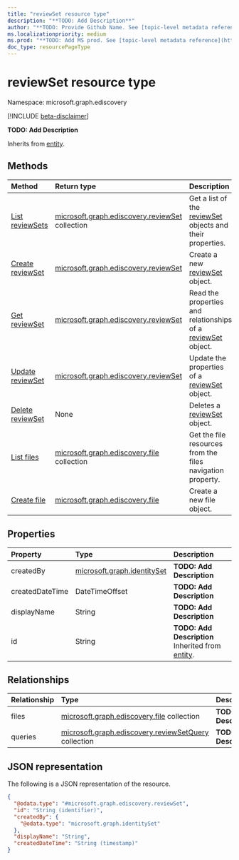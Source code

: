 ```yaml
---
title: "reviewSet resource type"
description: "**TODO: Add Description**"
author: "**TODO: Provide Github Name. See [topic-level metadata reference](https://msgo.azurewebsites.net/add/document/guidelines/metadata.html#topic-level-metadata)**"
ms.localizationpriority: medium
ms.prod: "**TODO: Add MS prod. See [topic-level metadata reference](https://msgo.azurewebsites.net/add/document/guidelines/metadata.html#topic-level-metadata)**"
doc_type: resourcePageType
---
```


# reviewSet resource type

Namespace: microsoft.graph.ediscovery

[!INCLUDE [beta-disclaimer](../../includes/beta-disclaimer.md)]

**TODO: Add Description**


Inherits from [entity](../resources/ediscovery-entity.md).

## Methods
|Method|Return type|Description|
|:---|:---|:---|
|[List reviewSets](../api/ediscovery-reviewset-list.md)|[microsoft.graph.ediscovery.reviewSet](../resources/ediscovery-reviewset.md) collection|Get a list of the [reviewSet](../resources/ediscovery-reviewset.md) objects and their properties.|
|[Create reviewSet](../api/ediscovery-reviewset-create.md)|[microsoft.graph.ediscovery.reviewSet](../resources/ediscovery-reviewset.md)|Create a new [reviewSet](../resources/ediscovery-reviewset.md) object.|
|[Get reviewSet](../api/ediscovery-reviewset-get.md)|[microsoft.graph.ediscovery.reviewSet](../resources/ediscovery-reviewset.md)|Read the properties and relationships of a [reviewSet](../resources/ediscovery-reviewset.md) object.|
|[Update reviewSet](../api/ediscovery-reviewset-update.md)|[microsoft.graph.ediscovery.reviewSet](../resources/ediscovery-reviewset.md)|Update the properties of a [reviewSet](../resources/ediscovery-reviewset.md) object.|
|[Delete reviewSet](../api/ediscovery-reviewset-delete.md)|None|Deletes a [reviewSet](../resources/ediscovery-reviewset.md) object.|
|[List files](../api/ediscovery-reviewset-list-files.md)|[microsoft.graph.ediscovery.file](../resources/ediscovery-file.md) collection|Get the file resources from the files navigation property.|
|[Create file](../api/ediscovery-reviewset-post-files.md)|[microsoft.graph.ediscovery.file](../resources/ediscovery-file.md)|Create a new file object.|

## Properties
|Property|Type|Description|
|:---|:---|:---|
|createdBy|[microsoft.graph.identitySet](../resources/ediscovery-identityset.md)|**TODO: Add Description**|
|createdDateTime|DateTimeOffset|**TODO: Add Description**|
|displayName|String|**TODO: Add Description**|
|id|String|**TODO: Add Description** Inherited from [entity](../resources/ediscovery-entity.md).|

## Relationships
|Relationship|Type|Description|
|:---|:---|:---|
|files|[microsoft.graph.ediscovery.file](../resources/ediscovery-file.md) collection|**TODO: Add Description**|
|queries|[microsoft.graph.ediscovery.reviewSetQuery](../resources/ediscovery-reviewsetquery.md) collection|**TODO: Add Description**|

## JSON representation
The following is a JSON representation of the resource.
<!-- {
  "blockType": "resource",
  "keyProperty": "id",
  "@odata.type": "microsoft.graph.ediscovery.reviewSet",
  "baseType": "microsoft.graph.entity",
  "openType": false
}
-->
``` json
{
  "@odata.type": "#microsoft.graph.ediscovery.reviewSet",
  "id": "String (identifier)",
  "createdBy": {
    "@odata.type": "microsoft.graph.identitySet"
  },
  "displayName": "String",
  "createdDateTime": "String (timestamp)"
}
```

